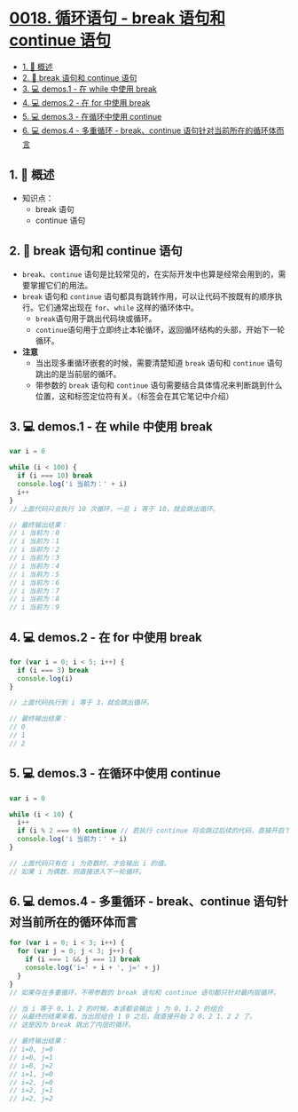 # [0018. 循环语句 - break 语句和 continue 语句](https://github.com/Tdahuyou/TNotes.html-css-js/tree/main/notes/0018.%20%E5%BE%AA%E7%8E%AF%E8%AF%AD%E5%8F%A5%20-%20break%20%E8%AF%AD%E5%8F%A5%E5%92%8C%20continue%20%E8%AF%AD%E5%8F%A5)

<!-- region:toc -->

- [1. 📝 概述](#1--概述)
- [2. 📒 break 语句和 continue 语句](#2--break-语句和-continue-语句)
- [3. 💻 demos.1 - 在 while 中使用 break](#3--demos1---在-while-中使用-break)
- [4. 💻 demos.2 - 在 for 中使用 break](#4--demos2---在-for-中使用-break)
- [5. 💻 demos.3 - 在循环中使用 continue](#5--demos3---在循环中使用-continue)
- [6. 💻 demos.4 - 多重循环 - break、continue 语句针对当前所在的循环体而言](#6--demos4---多重循环---breakcontinue-语句针对当前所在的循环体而言)

<!-- endregion:toc -->

## 1. 📝 概述

- 知识点：
  - break 语句
  - continue 语句

## 2. 📒 break 语句和 continue 语句

- `break`、`continue` 语句是比较常见的，在实际开发中也算是经常会用到的，需要掌握它们的用法。
- `break` 语句和 `continue` 语句都具有跳转作用，可以让代码不按既有的顺序执行。它们通常出现在 `for`、`while` 这样的循环体中。
  - `break`语句用于跳出代码块或循环。
  - `continue`语句用于立即终止本轮循环，返回循环结构的头部，开始下一轮循环。
- **注意**
  - 当出现多重循环嵌套的时候，需要清楚知道 `break` 语句和 `continue` 语句跳出的是当前层的循环。
  - 带参数的 `break` 语句和 `continue` 语句需要结合具体情况来判断跳到什么位置，这和标签定位符有关。（标签会在其它笔记中介绍）

## 3. 💻 demos.1 - 在 while 中使用 break

```javascript
var i = 0

while (i < 100) {
  if (i === 10) break
  console.log('i 当前为：' + i)
  i++
}
// 上面代码只会执行 10 次循环，一旦 i 等于 10，就会跳出循环。

// 最终输出结果：
// i 当前为：0
// i 当前为：1
// i 当前为：2
// i 当前为：3
// i 当前为：4
// i 当前为：5
// i 当前为：6
// i 当前为：7
// i 当前为：8
// i 当前为：9
```

## 4. 💻 demos.2 - 在 for 中使用 break

```javascript
for (var i = 0; i < 5; i++) {
  if (i === 3) break
  console.log(i)
}

// 上面代码执行到 i 等于 3，就会跳出循环。

// 最终输出结果：
// 0
// 1
// 2
```

## 5. 💻 demos.3 - 在循环中使用 continue

```javascript
var i = 0

while (i < 10) {
  i++
  if (i % 2 === 0) continue // 若执行 continue 将会跳过后续的代码，直接开启下一轮循环。
  console.log('i 当前为：' + i)
}

// 上面代码只有在 i 为奇数时，才会输出 i 的值。
// 如果 i 为偶数，则直接进入下一轮循环。
```

## 6. 💻 demos.4 - 多重循环 - break、continue 语句针对当前所在的循环体而言

```javascript
for (var i = 0; i < 3; i++) {
  for (var j = 0; j < 3; j++) {
    if (i === 1 && j === 1) break
    console.log('i=' + i + ', j=' + j)
  }
}
// 如果存在多重循环，不带参数的 break 语句和 continue 语句都只针对最内层循环。

// 当 i 等于 0、1、2 的时候，本该都会输出 j 为 0、1、2 的组合
// 从最终的结果来看，当出现组合 1 0 之后，就直接开始 2 0、2 1、2 2 了。
// 这是因为 break 跳出了内层的循环。

// 最终输出结果：
// i=0, j=0
// i=0, j=1
// i=0, j=2
// i=1, j=0
// i=2, j=0
// i=2, j=1
// i=2, j=2
```
